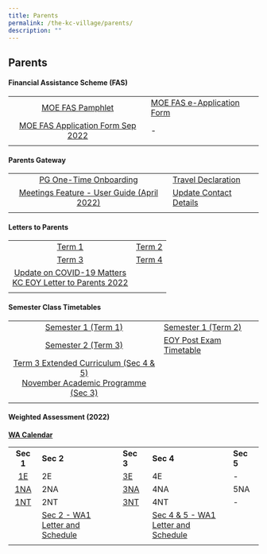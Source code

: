 ```yaml
---
title: Parents
permalink: /the-kc-village/parents/
description: ""
---
```

## Parents

#### Financial Assistance Scheme (FAS)

|  |  |
|:---:|---|
| [MOE FAS Pamphlet](/files/MOE%20FAS%20Pamphlet.pdf) | [MOE FAS e-Application Form](https://go.gov.sg/moe-efas) |
| [MOE FAS Application Form Sep 2022](/files/MOE%20FAS%20Application%20Form.pdf) | - |
|  |  |

#### Parents Gateway

|  |  |
|:---:|---|
| [PG One-Time Onboarding](/files/PG%20One-Time%20Onboarding.pdf) | [Travel Declaration](/files/Travel%20Declaration.pdf) |
| [Meetings Feature - User Guide (April 2022)](/files/Meetings%20Feature%20-%20User%20Guide%20April%202022.pdf) | [Update Contact Details](/files/Update%20Contact%20Details.pdf) |
|  |  |

#### Letters to Parents

|  |  |
|:---:|---|
| [Term 1](/files/KC%20Term%201%20Letter%20to%20Parents%202022%20updated.pdf) |  [Term 2](/files/KC%202022%20Term%202%20Letter%20to%20Parents.pdf)|
| [Term 3](/files/KC%20Term%203%20Letter%20to%20Parents%202022.pdf) | [Term 4](/files/KC%20Term%204%20Letter%20to%20Parents%202022.pdf) |
| [Update on COVID-19 Matters](/files/KC%20Letter%20to%20Parents%20on%20COVID-19%20Matters%20-%2030%20March%202022.pdf)<br>[KC EOY Letter to Parents 2022](/files/KC%20EOY%20Letter%20to%20Parents%202022.pdf) | 
| | |

#### Semester Class Timetables

|  |  |
|:---:|---|
| [Semester 1 (Term 1)](/files/Sem%201%20TT%202022_Class_0401_merged.pdf) | [Semester 1 (Term 2)](/files/Term%202%20TT%202022_19%20March_Class%201.pdf) |
| [Semester 2 (Term 3)](/files/Sem%202%20TT%202022_Class_24%20June_1330.pdf) | [EOY Post Exam Timetable](/files/Post%20EOY%20TT%202022_14%20Oct_Class.pdf) |
| [Term 3 Extended Curriculum (Sec 4 & 5)](/files/2022%20Term%203%20EC%20TT.pdf)<br>[November Academic Programme (Sec 3)](/files/Nov%20AP%202022_27%20Oct%20Class.pdf) | 
|  |  |

#### Weighted Assessment (2022)

**[WA Calendar](/files/2022%20WA%20Calendar%20Updated%20for%20Term%203.pdf)**

|  |  |  |  |  |
|:---:|---|---|---|---|
| **Sec 1** | **Sec 2** | **Sec 3** | **Sec 4** | **Sec 5** |
| [1E](/files/Sec%201E%20Assessment%20Weighting%202022_updated%2013%20Apr.pdf) | 2E | [3E](/files/Sec%203E%20Assessment%20Weighting%202022_270522.pdf) | 4E | - |
| [1NA](/files/Sec%201NA%20Assessment%20Weighting%202022_updated%2013%20Apr.pdf) | 2NA | [3NA](/files/Sec%203NA%20Assessment%20Weighting%202022_270522.pdf) | 4NA | 5NA |
| [1NT](/files/Sec%201NT%20Assessment%20Weighting%202022.pdf) | 2NT | [3NT](/files/Sec%203NT%20Assessment%20Weighting%202022.pdf) | 4NT | - |
|  | [Sec 2 - WA1](/files/Sec%202%20WA1%20letter%20and%20schedule.pdf)<br>[Letter and Schedule](/files/Sec%202%20WA1%20letter%20and%20schedule%20(1).pdf) |  | [Sec 4 & 5 - WA1](/files/Sec%204%20%205%20WA1%20Letter%20and%20Schedule.pdf)<br>[Letter and Schedule](/files/Sec%204%20%205%20WA1%20Letter%20and%20Schedule%20(1).pdf) |  |
|  |  |  |  |  |